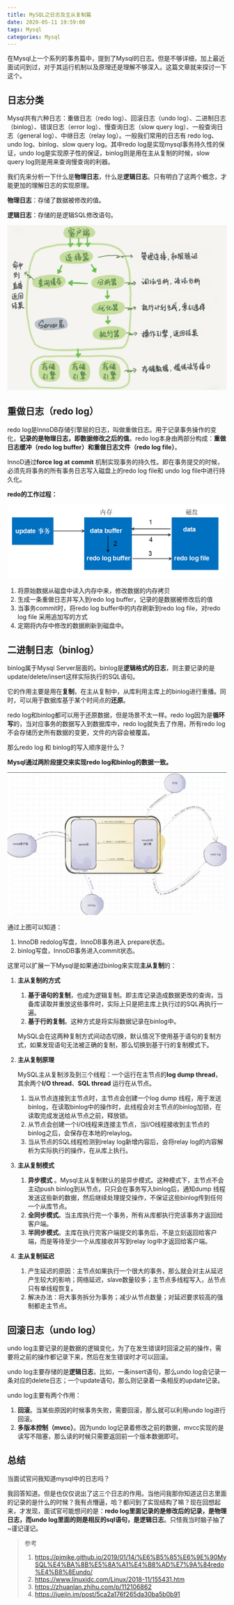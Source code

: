 ```yaml
---
title: MySQL之日志及主从复制篇
date: 2020-05-11 19:59:00
tags: Mysql
categories: Mysql
---
```


在Mysql上一个系列的事务篇中，提到了Mysql的日志。但是不够详细，加上最近面试问到过，对于其运行机制以及原理还是理解不够深入。这篇文章就来探讨一下这个。

<!-- more -->

## 日志分类

Mysql共有六种日志：重做日志（redo log）、回滚日志（undo log）、二进制日志（binlog）、错误日志（error log）、慢查询日志（slow query log）、一般查询日志（general log）、中继日志（relay log）。一般我们常用的日志有 redo log、undo log、binlog、slow query log。其中redo log是实现mysql事务持久性的保证，undo log是实现原子性的保证，binlog则是用在主从复制的时候，slow query log则是用来查询慢查询的利器。

我们先来分析一下什么是**物理日志**，什么是**逻辑日志**。只有明白了这两个概念，才能更加的理解日志的实现原理。

**物理日志**：存储了数据被修改的值。

**逻辑日志**：存储的是逻辑SQL修改语句。

![MySQL的逻辑架构](mysql-log/181121105137362.png)

## 重做日志（redo log）

redo log是InnoDB存储引擎层的日志，叫做重做日志。用于记录事务操作的变化，**记录的是物理日志，即数据修改之后的值**。redo log本身由两部分构成：**重做日志缓冲（redo log buffer）**和**重做日志文件（redo log file）**。

InnoD通过**force log at commit** 机制实现事务的持久性。即在事务提交的时候，必须先将事务的所有事务日志写入磁盘上的redo log file和 undo log file中进行持久化。

**redo的工作过程：**

![mysql_redo](mysql-log/mysql_redo.png)

1. 将原始数据从磁盘中读入内存中来，修改数据的内存拷贝
2. 生成一条重做日志并写入到redo log buffer，记录的是数据被修改后的值
3. 当事务commit时，将redo log buffer中的内存刷新到redo log file，对redo log file 采用追加写的方式
4. 定期将内存中修改的数据刷新到磁盘中。

## 二进制日志（binlog）

binlog属于Mysql Server层面的。binlog是**逻辑格式的日志**，则主要记录的是update/delete/insert这样实际执行的SQL语句。

它的作用主要是用在**复制**，在主从复制中，从库利用主库上的binlog进行重播。同时，可以用于数据库基于某个时间点的**还原**。

redo log和binlog都可以用于还原数据，但是场景不太一样。redo log因为是**循环写**的，当对应事务的数据写入到数据库中，redo log就失去了作用，所有redo log不会存储历史所有数据的变更，文件的内容会被覆盖。

那么redo log 和 binlog的写入顺序是什么？

**Mysql通过两阶段提交来实现redo log和binlog的数据一致。**

![img](mysql-log/v2-af3145acf63cedaf848da99b818c2874_720w.jpg)

通过上图可以知道：

1. InnoDB  redolog写盘，InnoDB事务进入 prepare状态。
2. binlog写盘，InnoDB事务进入commit状态。

这里可以扩展一下Mysql是如果通过binlog来实现**主从复制**的：

1. **主从复制的方式**

   1. **基于语句的复制**，也成为逻辑复制。即主库记录造成数据更改的查询，当备库读取并重放这些事件时，实际上只是把主库上执行过的SQL再执行一遍。
   2. **基于行的复制**。这种方式是将实际数据记录在binlog中。

   MySQL会在这两种复制方式间动态切换，默认情况下使用基于语句的复制方式，如果发现语句无法被正确的复制，那么切换到基于行的复制模式下。

2. **主从复制原理**

   MySQL主从复制涉及到三个线程：一个运行在主节点的**log dump thread**，其余两个**I/O thread**、**SQL thread** 运行在从节点。

   1. 当从节点连接到主节点时，主节点会创建一个log dump 线程，用于发送binlog，在读取binlog中的操作时，此线程会对主节点的binlog加锁，在读取完成发送给从节点之前，释放锁。
   2. 从节点会创建一个I/O线程来连接主节点，当I/O线程接收到主节点的binlog之后，会保存在本地的relaylog。
   3. 当从节点的SQL线程检测到relay log新增内容后，会将relay log的内容解析为实际执行的操作，在从库上执行。

3. **主从复制模式**
   1. **异步模式** 。Mysql主从复制默认的是异步模式。这种模式下，主节点不会主动push binlog到从节点，只只会在事务写入binlog后，通知dump 线程发送这些新的数据，然后继续处理提交操作，不保证这些binlog传到任何一个从库节点。
   2. **全同步模式**。当主库执行完一个事务，所有从库都执行完该事务才返回给客户端。
   3. **半同步模式**。主库在执行完客户端提交的事务后，不是立刻返回给客户端，而是等待至少一个从库接收并写到relay log中才返回给客户端。

4. **主从复制延迟**
   1. 产生延迟的原因：主节点如果执行一个很大的事务，那么就会对主从延迟产生较大的影响；网络延迟，slave数量较多；主节点多线程写入，丛节点只有单线程恢复。
   2. 解决办法：将大事务拆分为事务；减少从节点数量；对延迟要求较高的强制都走主节点。



## 回滚日志（undo log）

undo log主要记录的是数据的逻辑变化，为了在发生错误时回滚之前的操作，需要将之前的操作都记录下来，然后在发生错误时才可以回滚。

undo log主要存储的是**逻辑日志**，比如，一条insert语句，那么undo log会记录一条对应的delete日志；一个update语句，那么则记录着一条相反的update记录。

undo log主要有两个作用：

1. **回滚**。当某些原因的时候事务失败，需要回滚，那么就可以利用undo log进行回滚。
2. **多版本控制（mvcc）**。因为undo log记录着修改之前的数据，mvcc实现的是读写不阻塞，那么读的时候只需要返回前一个版本数据即可。

## 总结

当面试官问我知道mysql中的日志吗？

我回答知道。但是也仅仅说出了这三个日志的作用。当他问我那你知道这日志里面的记录的是什么的时候？我有点懵逼，哈？都问到了实现结构了嘛？现在回想起来，才发现，面试官可能想问的是：**redo log里面记录的是修改后的记录，是物理日志，而undo log里面的则是相反的sql语句，是逻辑日志**。只怪我当时脑子抽了~谨记谨记。

> 参考
>
> 1. https://pjmike.github.io/2019/01/14/%E6%B5%85%E6%9E%90MySQL%E4%BA%8B%E5%8A%A1%E4%B8%AD%E7%9A%84redo%E4%B8%8Eundo/
> 2. https://www.linuxidc.com/Linux/2018-11/155431.htm
> 3. https://zhuanlan.zhihu.com/p/112106862
> 4. https://juejin.im/post/5ca2a176f265da30ba5b0b91